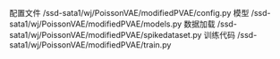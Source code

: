 配置文件
/ssd-sata1/wj/PoissonVAE/modifiedPVAE/config.py
模型
/ssd-sata1/wj/PoissonVAE/modifiedPVAE/models.py
数据加载
/ssd-sata1/wj/PoissonVAE/modifiedPVAE/spikedataset.py
训练代码
/ssd-sata1/wj/PoissonVAE/modifiedPVAE/train.py
